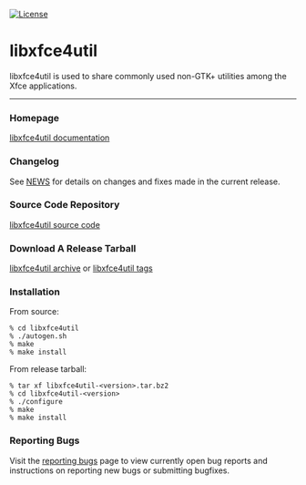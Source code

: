 [![License](https://img.shields.io/badge/License-GPL%20v2-blue.svg)](https://gitlab.xfce.org/xfce/libxfce4util/COPYING)

libxfce4util
====================

libxfce4util is used to share commonly used non-GTK+ utilities among the Xfce applications. 

----

### Homepage

[libxfce4util documentation](https://docs.xfce.org/xfce/libxfce4util/start)

### Changelog

See [NEWS](https://gitlab.xfce.org/xfce/libxfce4util/-/blob/master/NEWS) for details on changes and fixes made in the current release.

### Source Code Repository

[libxfce4util source code](https://gitlab.xfce.org/xfce/libxfce4util)

### Download A Release Tarball

[libxfce4util archive](https://archive.xfce.org/src/xfce/libxfce4util)
    or
[libxfce4util tags](https://gitlab.xfce.org/xfce/libxfce4util/-/tags)
### Installation

From source: 

    % cd libxfce4util 
    % ./autogen.sh
    % make
    % make install

From release tarball:

    % tar xf libxfce4util-<version>.tar.bz2
    % cd libxfce4util-<version>
    % ./configure
    % make
    % make install

### Reporting Bugs

Visit the [reporting bugs](https://docs.xfce.org/xfce/libxfce4util/bugs) page to view currently open bug reports and instructions on reporting new bugs or submitting bugfixes.

